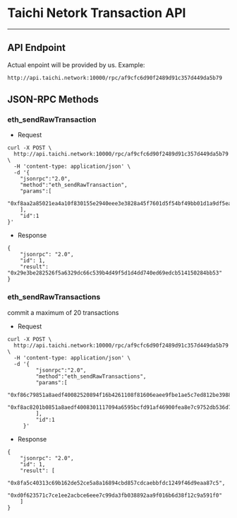 # Taichi Netork Transaction API
---

## API Endpoint
Actual enpoint will be provided by us.
Example:

`http://api.taichi.network:10000/rpc/af9cfc6d90f2489d91c357d449da5b79`

## JSON-RPC Methods

### eth_sendRawTransaction

* Request

```shell script
curl -X POST \
  http://api.taichi.network:10000/rpc/af9cfc6d90f2489d91c357d449da5b79 \
  -H 'content-type: application/json' \
  -d '{
    "jsonrpc":"2.0",
    "method":"eth_sendRawTransaction",
    "params":[
       "0xf8aa2a85021ea4a10f830155e2940eee3e3828a45f7601d5f54bf49bb01d1a9df5ea80b8444706c375000000000000000000000000a0b86991c6218b36c1d19d4a2e9eb0ce3606eb48000000000000000000000000000000000000000000000000000000000053cfe425a0cf3735fe97ea23c4f7ee2dd62a1aa50ba595b99b347bf7ccd92f3123326a0bffa03bd4da469a1eba694c41d1c24ee56e275ace8c27cba0dc30760c1cdbe2d41ac2"
    ],
    "id":1
}'
```
* Response
```shell script
{
    "jsonrpc": "2.0",
    "id": 1,
    "result": "0x29e3be282526f5a6329dc66c539b4d49f5d1d4dd740ed69edcb514150284bb53"
}
```

### eth_sendRawTransactions
commit a maximum of 20 transactions

* Request

```shell script
curl -X POST \
  http://api.taichi.network:10000/rpc/af9cfc6d90f2489d91c357d449da5b79 \
  -H 'content-type: application/json' \
  -d '{
         "jsonrpc":"2.0",
         "method":"eth_sendRawTransactions",
         "params":[
             "0xf86c79851a8aedf40082520894f16b4261108f81606eaee9fbe1ae5c7ed812be3988b72fd2103b2800008025a0f7a0cee0fa8dbad6d3afa692b639beae1006c0fef539d699feebb9136215bb62a016f52055834db1abe7181f0a09c97e334fc08df1545b4d694e978bb2562b565f",
             "0xf8ac8201b0851a8aedf4008301117094a6595bcfd91af46900fea8e7c9752db536d798f180b844a9059cbb000000000000000000000000651d23d05481326fb93b3f53ba427e0b235009e000000000000000000000000000000000000000000000000006f05b59d3b2000025a0307ff2fec8cadcbf2b820669675cd09158e1e8187e0e373b226b2d008f4c5939a074b8e425a86c1cd6772d9e7fff45e3aa2111de120f8f8a2248d24cbde590a0fd"
         ],
         "id":1
     }'
```
* Response
```shell script
{
    "jsonrpc": "2.0",
    "id": 1,
    "result": [
        "0x8fa5c40313c69b162de52ce5a8a16894cbd857cdcaebbfdc1249f46d9eaa87c5",
        "0xd0f623571c7ce1ee2acbce6eee7c99da3fb038892aa9f016b6d38f12c9a591f0"
    ]
}
```
